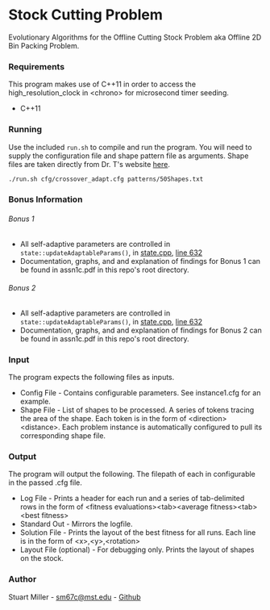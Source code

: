 # Stock Cutting Problem

Evolutionary Algorithms for the Offline Cutting Stock Problem aka Offline 2D Bin Packing Problem.

### Requirements

This program makes use of C++11 in order to access the high_resolution_clock in \<chrono\> for microsecond timer seeding.

* C++11

### Running

Use the included ```run.sh``` to compile and run the program. You will need to supply the configuration file and shape pattern file as arguments. Shape files are taken directly from Dr. T's website [here](http://web.mst.edu/~tauritzd/courses/ec/cs5401fs2017/).

```bash
./run.sh cfg/crossover_adapt.cfg patterns/50Shapes.txt
```

### Bonus Information
###### Bonus 1

* All self-adaptive parameters are controlled in ```state::updateAdaptableParams()```, in [state.cpp](https://github.com/stewythe1st/Stock-Cutting/blob/master/src/state.cpp), [line 632](https://github.com/stewythe1st/Stock-Cutting/blob/master/src/state.cpp#L632)
* Documentation, graphs, and and explanation of findings for Bonus 1 can be found in assn1c.pdf in this repo's root directory.

###### Bonus 2

* All self-adaptive parameters are controlled in ```state::updateAdaptableParams()```, in [state.cpp](https://github.com/stewythe1st/Stock-Cutting/blob/master/src/state.cpp), [line 632](https://github.com/stewythe1st/Stock-Cutting/blob/master/src/state.cpp#L632)
* Documentation, graphs, and and explanation of findings for Bonus 2 can be found in assn1c.pdf in this repo's root directory.

### Input

The program expects the following files as inputs.

* Config File - Contains configurable parameters. See instance1.cfg for an example.
* Shape File - List of shapes to be processed. A series of tokens tracing the area of the shape. Each token is in the form of \<direction\>\<distance\>. Each problem instance is automatically configured to pull its corresponding shape file.


### Output

The program will output the following. The filepath of each in configurable in the passed .cfg file.

* Log File - Prints a header for each run and a series of tab-delimited rows in the form of \<fitness evaluations\>\<tab\>\<average fitness\>\<tab\>\<best fitness\>
* Standard Out - Mirrors the logfile.
* Solution File - Prints the layout of the best fitness for all runs. Each line is in the form of \<x\>,\<y\>,\<rotation\>
* Layout File (optional) - For debugging only. Prints the layout of shapes on the stock.

### Author

Stuart Miller - sm67c@mst.edu - [Github](https://github.com/stewythe1st)